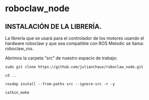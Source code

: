 # roboclaw_node


## INSTALACIÓN DE LA LIBRERÍA. 

La librería que se usará para el controlador de los motores usando el hardware roboclaw y que sea compatible con ROS Melodic se llama: roboclaw_ros. 

Abrimos la carpeta “src” de nuestro espacio de trabajo: 

```
sudo git clone https://github.com/julianchaux/roboclaw_node.git
```
```
cd ..
```
```
rosdep install --from-paths src --ignore-src -r -y 
```
```
catkin_make 
```

